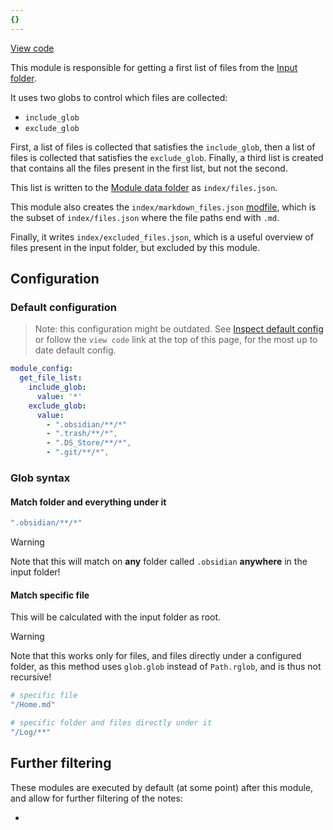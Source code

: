 ```yaml
---
{}
---
```

   
[View code](https://github.com/obsidian-html/obsidian-html/blob/master/obsidianhtml/modules/builtin/get_file_list.py)   
   
This module is responsible for getting a first list of files from the [Input folder](../../General%20Information/Concepts/Input%20folder.md).    
   
It uses two globs to control which files are collected:   
   
   
- `include_glob`   
- `exclude_glob`   
   
First, a list of files is collected that satisfies the `include_glob`, then a list of files is collected that satisfies the `exclude_glob`. Finally, a third list is created that contains all the files present in the first list, but not the second.    
   
This list is written to the [Module data folder](../../Configurations/Modules/Concepts/Module%20data%20folder.md) as `index/files.json`.   
   
This module also creates the `index/markdown_files.json` [modfile](../../Configurations/Modules/Concepts/Module%20file.md), which is the subset of `index/files.json` where the file paths end with `.md`.   
   
Finally, it writes `index/excluded_files.json`, which is a useful overview of files present in the input folder, but excluded by this module.   
   
## Configuration   
### Default configuration   
> Note: this configuration might be outdated. See [Inspect default config](../../Instructions/Inspect%20default%20config.md) or follow the `view code` link at the top of this page, for the most up to date default config.   
   
``` yaml
module_config:
  get_file_list:
    include_glob:
      value: '*'
    exclude_glob:
      value: 
        - ".obsidian/**/*"
        - ".trash/**/*",
        - ".DS_Store/**/*",
        - ".git/**/*",
```
   
   
### Glob syntax   
#### Match folder and everything under it   
``` yaml
".obsidian/**/*"
```
   
   
> [!warning]    
> Note that this will match on **any** folder called `.obsidian` **anywhere** in the input folder!   
   
#### Match specific file   
This will be calculated with the input folder as root.    
   
> [!warning]    
> Note that this works only for files, and files directly under a configured folder, as this method uses `glob.glob` instead of `Path.rglob`, and is thus not recursive!   
   
``` yaml
# specific file
"/Home.md"

# specific folder and files directly under it
"/Log/**"
```
   
   
   
## Further filtering   
These modules are executed by default (at some point) after this module, and allow for further filtering of the notes:   
   
   
-